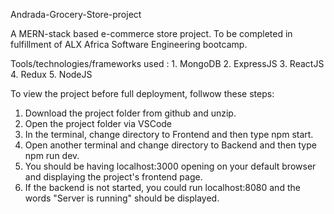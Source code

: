 Andrada-Grocery-Store-project

A MERN-stack based e-commerce store project. To be completed in fulfillment of ALX Africa Software Engineering bootcamp.

Tools/technologies/frameworks used : 
    1. MongoDB
    2. ExpressJS
    3. ReactJS
    4. Redux
    5. NodeJS

To view the project before full deployment, follwow these steps:
1. Download the project folder from github and unzip.
2. Open the project folder via VSCode
3. In the terminal, change directory to Frontend and then type npm start.
4. Open another terminal and change directory to Backend and then type npm run dev.
5. You should be having localhost:3000 opening on your default browser and displaying the project's frontend page.
6. If the backend is not started, you could run localhost:8080 and the words "Server is running" should be displayed.
